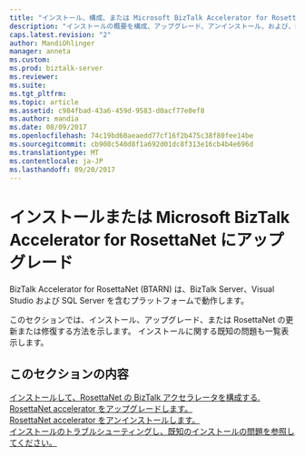 ```yaml
---
title: "インストール、構成、または Microsoft BizTalk Accelerator for RosettaNet (BTARN) のアップグレード |Microsoft ドキュメント"
description: "インストールの概要を構成、アップグレード、アンインストール、および、RosettaNet のアクセラレータの BizTalk Server でのトラブルシューティング"
caps.latest.revision: "2"
author: MandiOhlinger
manager: anneta
ms.custom: 
ms.prod: biztalk-server
ms.reviewer: 
ms.suite: 
ms.tgt_pltfrm: 
ms.topic: article
ms.assetid: c984fbad-43a6-459d-9583-d0acf77e0ef8
ms.author: mandia
ms.date: 08/09/2017
ms.openlocfilehash: 74c19bd60aeaedd77cf16f2b475c38f80fee14be
ms.sourcegitcommit: cb908c540d8f1a692d01dc8f313e16cb4b4e696d
ms.translationtype: MT
ms.contentlocale: ja-JP
ms.lasthandoff: 09/20/2017
---
```

# <a name="install-or-upgrade-microsoft-biztalk-accelerator-for-rosettanet"></a>インストールまたは Microsoft BizTalk Accelerator for RosettaNet にアップグレード

BizTalk Accelerator for RosettaNet (BTARN) は、BizTalk Server、Visual Studio および SQL Server を含むプラットフォームで動作します。

このセクションでは、インストール、アップグレード、または RosettaNet の更新または修復する方法を示します。 インストールに関する既知の問題も一覧表示します。

## <a name="in-this-section"></a>このセクションの内容

[インストールして、RosettaNet の BizTalk アクセラレータを構成する.](install-configure-biztalk-accelerator-for-rosettanet.md)  
[RosettaNet accelerator をアップグレードします。](upgrade-biztalk-accelerator-for-rosettanet.md)  
[RosettaNet accelerator をアンインストールします。](uninstall-biztalk-accelerator-for-rosettanet.md)  
[インストールのトラブルシューティングし、既知のインストールの問題を参照してください。](troubleshoot-known-issues-installation.md)
